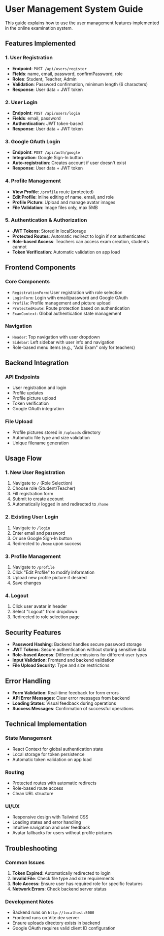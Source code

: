 # User Management System Guide

This guide explains how to use the user management features implemented in the online examination system.

## Features Implemented

### 1. User Registration
- **Endpoint**: `POST /api/users/register`
- **Fields**: name, email, password, confirmPassword, role
- **Roles**: Student, Teacher, Admin
- **Validation**: Password confirmation, minimum length (6 characters)
- **Response**: User data + JWT token

### 2. User Login
- **Endpoint**: `POST /api/users/login`
- **Fields**: email, password
- **Authentication**: JWT token-based
- **Response**: User data + JWT token

### 3. Google OAuth Login
- **Endpoint**: `POST /api/auth/google`
- **Integration**: Google Sign-In button
- **Auto-registration**: Creates account if user doesn't exist
- **Response**: User data + JWT token

### 4. Profile Management
- **View Profile**: `/profile` route (protected)
- **Edit Profile**: Inline editing of name, email, and role
- **Profile Picture**: Upload and manage avatar images
- **File Validation**: Image files only, max 5MB

### 5. Authentication & Authorization
- **JWT Tokens**: Stored in localStorage
- **Protected Routes**: Automatic redirect to login if not authenticated
- **Role-based Access**: Teachers can access exam creation, students cannot
- **Token Verification**: Automatic validation on app load

## Frontend Components

### Core Components
- `RegistrationForm`: User registration with role selection
- `LoginForm`: Login with email/password and Google OAuth
- `Profile`: Profile management and picture upload
- `ProtectedRoute`: Route protection based on authentication
- `ExamContext`: Global authentication state management

### Navigation
- `Header`: Top navigation with user dropdown
- `Sidebar`: Left sidebar with user info and navigation
- Role-based menu items (e.g., "Add Exam" only for teachers)

## Backend Integration

### API Endpoints
- User registration and login
- Profile updates
- Profile picture upload
- Token verification
- Google OAuth integration

### File Upload
- Profile pictures stored in `/uploads` directory
- Automatic file type and size validation
- Unique filename generation

## Usage Flow

### 1. New User Registration
1. Navigate to `/` (Role Selection)
2. Choose role (Student/Teacher)
3. Fill registration form
4. Submit to create account
5. Automatically logged in and redirected to `/home`

### 2. Existing User Login
1. Navigate to `/login`
2. Enter email and password
3. Or use Google Sign-In button
4. Redirected to `/home` upon success

### 3. Profile Management
1. Navigate to `/profile`
2. Click "Edit Profile" to modify information
3. Upload new profile picture if desired
4. Save changes

### 4. Logout
1. Click user avatar in header
2. Select "Logout" from dropdown
3. Redirected to role selection page

## Security Features

- **Password Hashing**: Backend handles secure password storage
- **JWT Tokens**: Secure authentication without storing sensitive data
- **Role-based Access**: Different permissions for different user types
- **Input Validation**: Frontend and backend validation
- **File Upload Security**: Type and size restrictions

## Error Handling

- **Form Validation**: Real-time feedback for form errors
- **API Error Messages**: Clear error messages from backend
- **Loading States**: Visual feedback during operations
- **Success Messages**: Confirmation of successful operations

## Technical Implementation

### State Management
- React Context for global authentication state
- Local storage for token persistence
- Automatic token validation on app load

### Routing
- Protected routes with automatic redirects
- Role-based route access
- Clean URL structure

### UI/UX
- Responsive design with Tailwind CSS
- Loading states and error handling
- Intuitive navigation and user feedback
- Avatar fallbacks for users without profile pictures

## Troubleshooting

### Common Issues
1. **Token Expired**: Automatically redirected to login
2. **Invalid File**: Check file type and size requirements
3. **Role Access**: Ensure user has required role for specific features
4. **Network Errors**: Check backend server status

### Development Notes
- Backend runs on `http://localhost:5000`
- Frontend runs on Vite dev server
- Ensure uploads directory exists in backend
- Google OAuth requires valid client ID configuration 